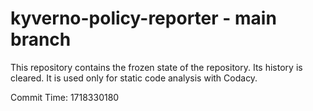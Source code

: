 # kyverno-policy-reporter - main branch

This repository contains the frozen state of the repository.
Its history is cleared. It is used only for static code
analysis with Codacy.

Commit Time: 1718330180